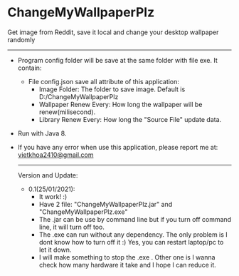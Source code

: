 # ChangeMyWallpaperPlz
Get image from Reddit, save it local and change your desktop wallpaper randomly

***************************************************************************************************************************************************
* Program config folder will be save at the same folder with file exe. It contain:
  - File config.json save all attribute of this application:
    + Image Folder: The folder to save image. Default is D:/ChangeMyWallpaperPlz
    + Wallpaper Renew Every: How long the wallpaper will be renew(milisecond).
    + Library Renew Every: How long the "Source File" update data.
* Run with Java 8.
* If you have any error when use this application, please report me at: vietkhoa2410@gmail.com

  
  **************************************************************************************************************************************************
  
  Version and Update:
    - 0.1(25/01/2021):
      + It work! :)
      + Have 2 file: "ChangeMyWallpaperPlz.jar" and "ChangeMyWallpaperPlz.exe"
      + The .jar can be use by command line but if you turn off command line, it will turn off too.
      + The .exe can run without any dependency. The only problem is I dont know how to turn off it :) Yes, you can restart laptop/pc to let it down.
      + I will make something to stop the .exe . Other one is I wanna check how many hardware it take and I hope I can reduce it.
  
